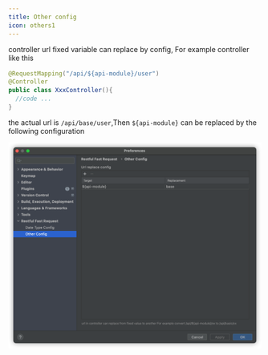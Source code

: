 ```yaml
---
title: Other config
icon: others1
---
```


controller url fixed variable can replace by config, For example controller like this

```java
@RequestMapping("/api/${api-module}/user")
@Controller
public class XxxController(){
  //code ...
}
```

the actual url is `/api/base/user`,Then `${api-module}` can be replaced by the following configuration

![](../../../.vuepress/public/img/otherConfig_en.png)
